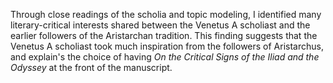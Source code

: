 Through close readings of the scholia and topic modeling, I identified many literary-critical interests shared between the Venetus A scholiast and the earlier followers of the Aristarchan tradition.  This finding suggests that the Venetus A scholiast took much inspiration from the followers of Aristarchus, and explain's the choice of having _On the Critical Signs of the Iliad and the Odyssey_ at the front of the manuscript. 
